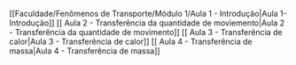 [[Faculdade/Fenômenos de Transporte/Módulo 1/Aula 1 - Introdução|Aula 1- Introdução]] 
[[ Aula 2 - Transferência da quantidade de moviemento|Aula 2 - Transferência da quantidade  de movimento]]
[[ Aula 3 - Transferência de calor|Aula 3 - Transferência de calor]]
[[ Aula 4 - Transferência de massa|Aula 4 - Transferência de massa]]